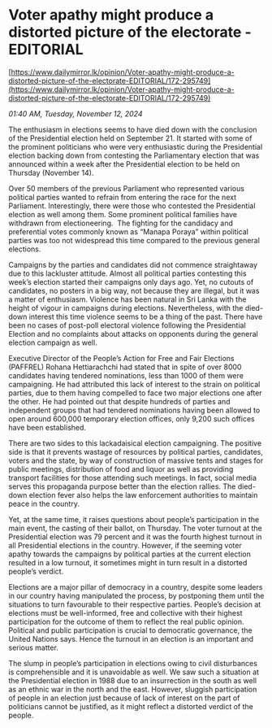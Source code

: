 # Voter apathy might produce a distorted picture of the electorate - EDITORIAL

[https://www.dailymirror.lk/opinion/Voter-apathy-might-produce-a-distorted-picture-of-the-electorate-EDITORIAL/172-295749](https://www.dailymirror.lk/opinion/Voter-apathy-might-produce-a-distorted-picture-of-the-electorate-EDITORIAL/172-295749)

*01:40 AM, Tuesday, November 12, 2024*

The enthusiasm in elections seems to have died down with the conclusion of the Presidential election held on September 21. It started with some of the prominent politicians who were very enthusiastic during the Presidential election backing down from contesting the Parliamentary election that was announced within a week after the Presidential election to be held on Thursday (November 14).

Over 50 members of the previous Parliament who represented various political parties wanted to refrain from entering the race for the next Parliament. Interestingly, there were those who contested the Presidential election as well among them. Some prominent political families have withdrawn from electioneering.  The fighting for the candidacy and preferential votes commonly known as “Manapa Poraya” within political parties was too not widespread this time compared to the previous general elections.

Campaigns by the parties and candidates did not commence straightaway due to this lackluster attitude. Almost all political parties contesting this week’s election started their campaigns only days ago. Yet, no cutouts of candidates, no posters in a big way, not because they are illegal, but it was a matter of enthusiasm. Violence has been natural in Sri Lanka with the height of vigour in campaigns during elections. Nevertheless, with the died-down interest this time violence seems to be a thing of the past. There have been no cases of post-poll electoral violence following the Presidential Election and no complaints about attacks on opponents during the general election campaign as well.

Executive Director of the People’s Action for Free and Fair Elections (PAFFREL) Rohana Hettiarachchi had stated that in spite of over 8000 candidates having tendered nominations, less than 1000 of them were campaigning. He had attributed this lack of interest to the strain on political parties, due to them having compelled to face two major elections one after the other. He had pointed out that despite hundreds of parties and independent groups that had tendered nominations having been allowed to open around 600,000 temporary election offices, only 9,200 such offices have been established.

There are two sides to this lackadaisical election campaigning. The positive side is that it prevents wastage of resources by political parties, candidates, voters and the state, by way of construction of massive tents and stages for public meetings, distribution of food and liquor as well as providing transport facilities for those attending such meetings. In fact, social media serves this propaganda purpose better than the election rallies. The died-down election fever also helps the law enforcement authorities to maintain peace in the country.

Yet, at the same time, it raises questions about people’s participation in the main event, the casting of their ballot, on Thursday. The voter turnout at the Presidential election was 79 percent and it was the fourth highest turnout in all Presidential elections in the country. However, if the seeming voter apathy towards the campaigns by political parties at the current election resulted in a low turnout, it sometimes might in turn result in a distorted people’s verdict.

Elections are a major pillar of democracy in a country, despite some leaders in our country having manipulated the process, by postponing them until the situations to turn favourable to their respective parties. People’s decision at elections must be well-informed, free and collective with their highest participation for the outcome of them to reflect the real public opinion. Political and public participation is crucial to democratic governance, the United Nations says. Hence the turnout in an election is an important and serious matter.

The slump in people’s participation in elections owing to civil disturbances is comprehensible and it is unavoidable as well. We saw such a situation at the Presidential election in 1988 due to an insurrection in the south as well as an ethnic war in the north and the east. However, sluggish participation of people in an election just because of lack of interest on the part of politicians cannot be justified, as it might reflect a distorted verdict of the people.

